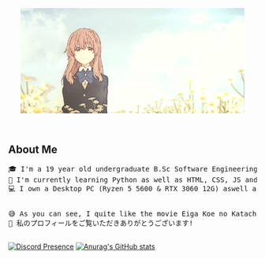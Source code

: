 <div align="center" >

<img src="assets/shouko-banner-2.gif" width="90%"  align="top">
</div>

&nbsp;
## About Me 
<pre>
🎓 I'm a 19 year old undergraduate B.Sc Software Engineering student @ UoW. 
📕 I'm currently learning Python as well as HTML, CSS, JS and React.JS  
💻 I own a Desktop PC (Ryzen 5 5600 & RTX 3060 12G) aswell as an MacBook Air M2 laptop for my studies.
</pre>
##
<pre>
😅 As you can see, I quite like the movie Eiga Koe no Katachi.
💌 私のプロフィールをご覧いただきありがとうございます! 
</pre>
##
[![Discord Presence](https://lanyard.cnrad.dev/api/903322400077279253)](https://discord.com/users/903322400077279253)
[![Anurag's GitHub stats](https://github-readme-stats.vercel.app/api?username=ShoukoCode)](https://github.com/anuraghazra/github-readme-stats)

